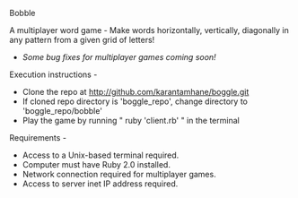 Bobble

A multiplayer word game - Make words horizontally, vertically, diagonally in any pattern from a given grid of letters!
* *Some bug fixes for multiplayer games coming soon!*

Execution instructions - 

* Clone the repo at http://github.com/karantamhane/boggle.git
* If cloned repo directory is 'boggle_repo', change directory to 'boggle_repo/bobble'
* Play the game by running " ruby 'client.rb' " in the terminal

Requirements - 

* Access to a Unix-based terminal required.
* Computer must have Ruby 2.0 installed.
* Network connection required for multiplayer games.
* Access to server inet IP address required.